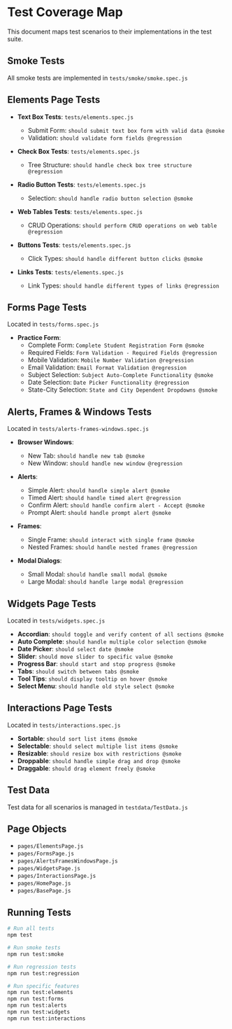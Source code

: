 # Test Coverage Map

This document maps test scenarios to their implementations in the test suite.

## Smoke Tests
All smoke tests are implemented in `tests/smoke/smoke.spec.js`

## Elements Page Tests
- **Text Box Tests**: `tests/elements.spec.js`
  - Submit Form: `should submit text box form with valid data @smoke`
  - Validation: `should validate form fields @regression`

- **Check Box Tests**: `tests/elements.spec.js`
  - Tree Structure: `should handle check box tree structure @regression`

- **Radio Button Tests**: `tests/elements.spec.js`
  - Selection: `should handle radio button selection @smoke`

- **Web Tables Tests**: `tests/elements.spec.js`
  - CRUD Operations: `should perform CRUD operations on web table @regression`

- **Buttons Tests**: `tests/elements.spec.js`
  - Click Types: `should handle different button clicks @smoke`

- **Links Tests**: `tests/elements.spec.js`
  - Link Types: `should handle different types of links @regression`

## Forms Page Tests
Located in `tests/forms.spec.js`
- **Practice Form**:
  - Complete Form: `Complete Student Registration Form @smoke`
  - Required Fields: `Form Validation - Required Fields @regression`
  - Mobile Validation: `Mobile Number Validation @regression`
  - Email Validation: `Email Format Validation @regression`
  - Subject Selection: `Subject Auto-Complete Functionality @smoke`
  - Date Selection: `Date Picker Functionality @regression`
  - State-City Selection: `State and City Dependent Dropdowns @smoke`

## Alerts, Frames & Windows Tests
Located in `tests/alerts-frames-windows.spec.js`
- **Browser Windows**:
  - New Tab: `should handle new tab @smoke`
  - New Window: `should handle new window @regression`

- **Alerts**:
  - Simple Alert: `should handle simple alert @smoke`
  - Timed Alert: `should handle timed alert @regression`
  - Confirm Alert: `should handle confirm alert - Accept @smoke`
  - Prompt Alert: `should handle prompt alert @smoke`

- **Frames**:
  - Single Frame: `should interact with single frame @smoke`
  - Nested Frames: `should handle nested frames @regression`

- **Modal Dialogs**:
  - Small Modal: `should handle small modal @smoke`
  - Large Modal: `should handle large modal @regression`

## Widgets Page Tests
Located in `tests/widgets.spec.js`
- **Accordian**: `should toggle and verify content of all sections @smoke`
- **Auto Complete**: `should handle multiple color selection @smoke`
- **Date Picker**: `should select date @smoke`
- **Slider**: `should move slider to specific value @smoke`
- **Progress Bar**: `should start and stop progress @smoke`
- **Tabs**: `should switch between tabs @smoke`
- **Tool Tips**: `should display tooltip on hover @smoke`
- **Select Menu**: `should handle old style select @smoke`

## Interactions Page Tests
Located in `tests/interactions.spec.js`
- **Sortable**: `should sort list items @smoke`
- **Selectable**: `should select multiple list items @smoke`
- **Resizable**: `should resize box with restrictions @smoke`
- **Droppable**: `should handle simple drag and drop @smoke`
- **Draggable**: `should drag element freely @smoke`

## Test Data
Test data for all scenarios is managed in `testdata/TestData.js`

## Page Objects
- `pages/ElementsPage.js`
- `pages/FormsPage.js`
- `pages/AlertsFramesWindowsPage.js`
- `pages/WidgetsPage.js`
- `pages/InteractionsPage.js`
- `pages/HomePage.js`
- `pages/BasePage.js`

## Running Tests
```bash
# Run all tests
npm test

# Run smoke tests
npm run test:smoke

# Run regression tests
npm run test:regression

# Run specific features
npm run test:elements
npm run test:forms
npm run test:alerts
npm run test:widgets
npm run test:interactions
```